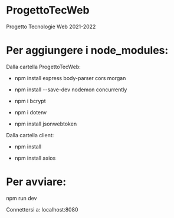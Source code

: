 # ProgettoTecWeb

Progetto Tecnologie Web 2021-2022

# Per aggiungere i node_modules:

Dalla cartella ProgettoTecWeb: 

* npm install express body-parser cors morgan

* npm install --save-dev nodemon concurrently

* npm i bcrypt

* npm i dotenv

* npm install jsonwebtoken

Dalla cartella client:

* npm install

* npm install axios

# Per avviare:

npm run dev

Connettersi a: localhost:8080



